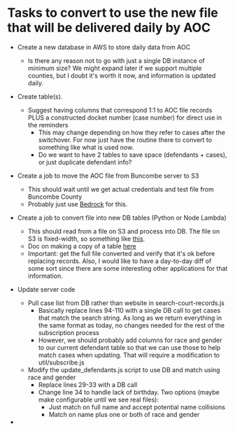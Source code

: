 # Tasks to convert to use the new file that will be delivered daily by AOC

- Create a new database in AWS to store daily data from AOC
    - Is there any reason not to go with just a single DB instance of minimum size? We might expand later if we support multiple counties, but I doubt it's worth it now, and information is updated daily.
- Create table(s).
    - Suggest having columns that correspond 1:1 to AOC file records PLUS a constructed docket number (case number) for direct use in the reminders
        - This may change depending on how they refer to cases after the switchover. For now just have the routine there to convert to something like what is used now.
        - Do we want to have 2 tables to save space (defendants + cases), or just duplicate defendant info?

- Create a job to move the AOC file from Buncombe server to S3
    - This should wait until we get actual credentials and test file from Buncombe County
    - Probably just use [Bedrock](https://github.com/DeepWeave/bedrock2) for this.
- Create a job to convert file into new DB tables (Python or Node Lambda)
    - This should read from a file on S3 and process into DB. The file on S3 is fixed-width, so something like [this](https://observablehq.com/@mbostock/parsing-fixed-width-data).
    - Doc on making a copy of a table [here](https://www.postgresqltutorial.com/postgresql-tutorial/postgresql-copy-table/)
    - Important: get the full file converted and verify that it's ok before replacing records. Also, I would like to have a day-to-day diff of some sort since there are some interesting other applications for that information.
- Update server code
    - Pull case list from DB rather than website in search-court-records.js
        - Basically replace lines 94-110 with a single DB call to get cases that match the search string. As long as we return everything in the same format as today, no changes needed for the rest of the subscription process
        - However, we should probably add columns for race and gender to our current defendant table so that we can use those to help match cases when updating. That will require a modification to util/subscribe.js
    - Modify the update_defendants.js script to use DB and match using race and gender
        - Replace lines 29-33 with a DB call
        - Change line 34 to handle lack of birthday. Two options (maybe make configurable until we see real files):
            - Just match on full name and accept potential name collisions
            - Match on name plus one or both of race and gender

- 
